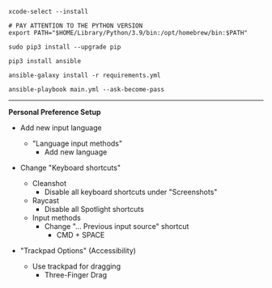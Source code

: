 ```
xcode-select --install

# PAY ATTENTION TO THE PYTHON VERSION
export PATH="$HOME/Library/Python/3.9/bin:/opt/homebrew/bin:$PATH"

sudo pip3 install --upgrade pip

pip3 install ansible

ansible-galaxy install -r requirements.yml

ansible-playbook main.yml --ask-become-pass
```

---

**Personal Preference Setup**

- Add new input language
    - "Language input methods"
        - Add new language

- Change "Keyboard shortcuts"
    - Cleanshot 
        - Disable all keyboard shortcuts under "Screenshots"
    - Raycast
        - Disable all Spotlight shortcuts
    - Input methods
        - Change "... Previous input source" shortcut
            - CMD + SPACE

- "Trackpad Options" (Accessibility)
    - Use trackpad for dragging
        - Three-Finger Drag

